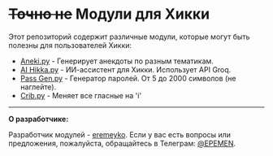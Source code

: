 # ~~Точно не~~ Модули для Хикки

Этот репозиторий содержит различные модули, которые могут быть полезны для пользователей Хикки:

- [Aneki.py](https://github.com/eremeyko/ne_Hikka/blob/master/Aneki.py) - Генерирует анекдоты по разным тематикам.
- [AI Hikka.py](https://github.com/eremeyko/ne_Hikka/blob/master/AI%20Hikka.py) - ИИ-ассистент для Хикки. Использует API Groq.
- [Pass Gen.py](https://github.com/eremeyko/ne_Hikka/blob/master/Passgen.py) - Генератор паролей. От 5 до 2000 символов (не наглейте).
- [Crib.py](https://github.com/eremeyko/ne_Hikka/blob/master/crib.py) - Меняет все гласные на 'i'
---

**О разработчике:**

Разработчик модулей - [eremeyko](https://github.com/eremeyko). 
Если у вас есть вопросы или предложения, пожалуйста, обращайтесь в Телеграм: [@EPEMEN](https://t.me/EPEMEN).
